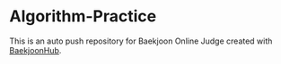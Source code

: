 # Algorithm-Practice
This is an auto push repository for Baekjoon Online Judge created with [BaekjoonHub](https://github.com/BaekjoonHub/BaekjoonHub).
